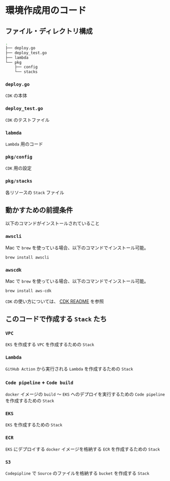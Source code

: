 # 環境作成用のコード

## ファイル・ディレクトリ構成

```bash
.
├── deploy.go
├── deploy_test.go
├── lambda
└── pkg
    ├── config
    └── stacks
```

### `deploy.go`

`CDK` の本体

### `deploy_test.go`

`CDK` のテストファイル

### `labmda`

`Lambda` 用のコード

### `pkg/config`

`CDK` 用の設定

### `pkg/stacks`

各リソースの `Stack` ファイル

## 動かすための前提条件

以下のコマンドがインストールされていること

### `awscli`

Mac で `brew` を使っている場合、以下のコマンドでインストール可能。

```bash
brew install awscli
```

### `awscdk`

Mac で `brew` を使っている場合、以下のコマンドでインストール可能。

```bash
brew install aws-cdk
```

`CDK` の使い方については、 [CDK README](./README.cdk.md) を参照

## このコードで作成する `Stack` たち

### `VPC`

`EKS` を作成する `VPC` を作成するための `Stack`

### `Lambda`

`GitHub Action` から実行される `Lambda` を作成するための `Stack`

### `Code pipeline` + `Code build`

`docker` イメージの `build` 〜 `EKS` へのデプロイを実行するための `Code pipeline` を作成するための `Stack` 

### `EKS`

`EKS` を作成するための `Stack`

### `ECR`

`EKS` にデプロイする `docker` イメージを格納する `ECR` を作成するための `Stack`

### `S3`

`Codepipline` で `Source` のファイルを格納する `bucket` を作成する `Stack`
